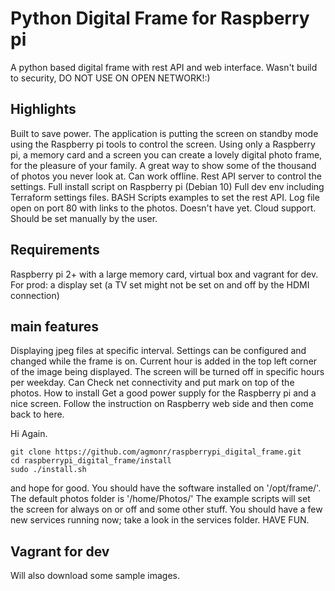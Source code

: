 # Python Digital Frame for Raspberry pi
A python based digital frame with rest API and web interface. Wasn't build to security, DO NOT USE ON OPEN NETWORK!:)

## Highlights
Built to save power. The application is putting the screen on standby mode using the Raspberry pi tools to control the screen.
Using only a Raspberry pi, a memory card and a screen you can create a lovely digital photo frame, for the pleasure of your family. A great way to show some of the thousand of photos you never look at.
Can work offline.
Rest API server to control the settings.
Full install script on Raspberry pi (Debian 10)
Full dev env including Terraform settings files.
BASH Scripts examples to set the rest API.
Log file open on port 80 with links to the photos.
Doesn't have yet.
Cloud support. Should be set manually by the user.

## Requirements
Raspberry pi 2+ with a large memory card, virtual box and vagrant for dev.
For prod: a display set (a TV set might not be set on and off by the HDMI connection)

## main features
Displaying jpeg files at specific interval.
Settings can be configured and changed while the frame is on.
Current hour is added in the top left corner of the image being displayed.
The screen will be turned off in specific hours per weekday.
Can Check net connectivity and put mark on top of the photos.
How to install
Get a good power supply for the Raspberry pi and a nice screen. Follow the instruction on Raspberry web side and then come back to here.

Hi Again.

    git clone https://github.com/agmonr/raspberrypi_digital_frame.git
    cd raspberrypi_digital_frame/install
    sudo ./install.sh

and hope for good. 
You should have the software installed on '/opt/frame/'. 
The default photos folder is '/home/Photos/' 
The example scripts will set the screen for always on or off and some other stuff. 
You should have a few new services running now; take a look in the services folder. HAVE FUN.

## Vagrant for dev
Will also download some sample images.

